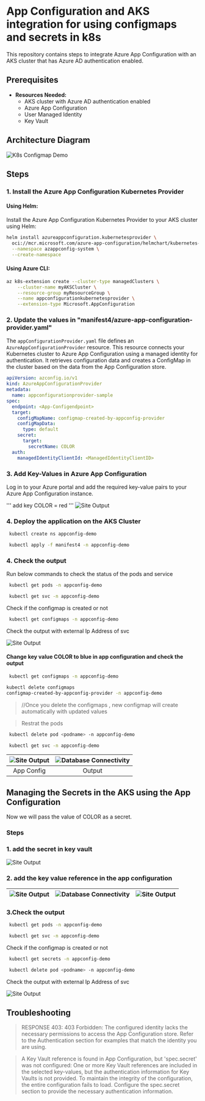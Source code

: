 # App Configuration and AKS integration for using configmaps and secrets in k8s

This repository contains steps to integrate Azure App Configuration with an AKS cluster that has Azure AD authentication enabled.

## Prerequisites  
- **Resources Needed:**  
  - AKS cluster with Azure AD authentication enabled  
  - Azure App Configuration  
  - User Managed Identity  
  - Key Vault

## Architecture Diagram  
![K8s Configmap Demo](./image.png)

## Steps  

### 1. Install the Azure App Configuration Kubernetes Provider  

#### Using Helm:  
  Install the Azure App Configuration Kubernetes Provider to your AKS cluster using Helm:  
  ```bash  
  helm install azureappconfiguration.kubernetesprovider \
    oci://mcr.microsoft.com/azure-app-configuration/helmchart/kubernetes-provider \
    --namespace azappconfig-system \
    --create-namespace
 ```
#### Using Azure CLI:
```bash
az k8s-extension create --cluster-type managedClusters \
    --cluster-name myAKSCluster \
    --resource-group myResourceGroup \
    --name appconfigurationkubernetesprovider \
    --extension-type Microsoft.AppConfiguration  
 ```

### 2. Update the values in  "manifest4/azure-app-configuration-provider.yaml"

The `appConfigurationProvider.yaml` file defines an `AzureAppConfigurationProvider` resource. This resource connects your Kubernetes cluster to Azure App Configuration using a managed identity for authentication. It retrieves configuration data and creates a ConfigMap in the cluster based on the data from the App Configuration store.

```yaml
apiVersion: azconfig.io/v1
kind: AzureAppConfigurationProvider
metadata:
  name: appconfigurationprovider-sample
spec:
  endpoint: <App-Configendpoint>
  target:
    configMapName: configmap-created-by-appconfig-provider
    configMapData: 
      type: default
    secret:
      target:
        secretName: COLOR
  auth:
    managedIdentityClientId: <ManagedIdentityClientID>
```
### 3. Add Key-Values in Azure App Configuration
Log in to your Azure portal and add the required key-value pairs to your Azure App Configuration instance.

'''
add key COLOR = red 
'''
![Site Output](./red.png)

### 4. Deploy the application on the AKS Cluster
```bash
 kubectl create ns appconfig-demo
```
```bash
 kubectl apply -f manifest4 -n appconfig-demo
```


### 4. Check the output
Run below commands to check the status of the pods and service

```bash
 kubectl get pods -n appconfig-demo
```
```bash
 kubectl get svc -n appconfig-demo
```
Check if the configmap is created or not
```bash
 kubectl get configmaps -n appconfig-demo
```
 Check the output with external Ip Address of svc

![Site Output](./redo.png)

#### Change key value COLOR to blue in app configuration and check the output

```bash
 kubectl get configmaps -n appconfig-demo
```
```bash
kubectl delete configmaps 
configmap-created-by-appconfig-provider -n appconfig-demo
```
>//Once you delete the configmaps , new configmap will create automatically with updated values

> Restrat the pods
```bash
 kubectl delete pod <podname> -n appconfig-demo
```
```bash
 kubectl get svc -n appconfig-demo
```
| ![Site Output](blue.png) | ![Database Connectivity](blueo.png) |
|:-------------------------------------:|:----------------------------------------:|
|            App Config    |         Output 

## Managing the Secrets in the AKS using the App Configuration

Now we will pass the value of COLOR as a secret.

### Steps
### 1. add the secret in key vault
![Site Output](./pink.png)

### 2. add the key value reference in the app configuration

| ![Site Output](ac1.png) | ![Database Connectivity](ac2.png) | ![Site Output](ac3.png) |
|-------------------------|-----------------------------------|-------------------------|

### 3.Check the output
```bash
 kubectl get pods -n appconfig-demo
```
```bash
 kubectl get svc -n appconfig-demo
```
Check if the configmap is created or not
```bash
 kubectl get secrets -n appconfig-demo
```
```bash
 kubectl delete pod <podname> -n appconfig-demo
```
 Check the output with external Ip Address of svc

 ![Site Output](./pinko.png)

 ## Troubleshooting
 

>RESPONSE 403: 403 Forbidden: The configured identity lacks the necessary permissions to access the App Configuration store. Refer to the Authentication section for examples that match the identity you are using.

>A Key Vault reference is found in App Configuration, but 'spec.secret' was not configured: One or more Key Vault references are included in the selected key-values, but the authentication information for Key Vaults is not provided. To maintain the integrity of the configuration, the entire configuration fails to load. Configure the spec.secret section to provide the necessary authentication information.
